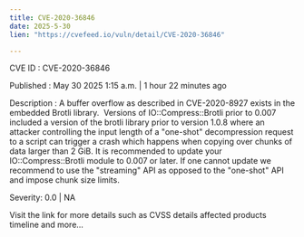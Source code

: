 ```yaml
---
title: CVE-2020-36846
date: 2025-5-30
lien: "https://cvefeed.io/vuln/detail/CVE-2020-36846"

---
```


CVE ID : CVE-2020-36846

Published :  May 30
2025
1:15 a.m. | 1 hour
22 minutes ago

Description : A buffer overflow
as described in CVE-2020-8927
exists in the embedded Brotli library.  Versions of IO::Compress::Brotli prior to 0.007 included a version of the brotli library prior to version 1.0.8
where an attacker controlling the input length of a "one-shot" decompression request to a script can trigger a crash
which happens when copying over chunks of data larger than 2 GiB. It is recommended to update your IO::Compress::Brotli module to 0.007 or later. If one cannot update
we recommend to use the "streaming" API as opposed to the "one-shot" API
and impose chunk size limits.

Severity: 0.0 | NA

Visit the link for more details
such as CVSS details
affected products
timeline
and more...
